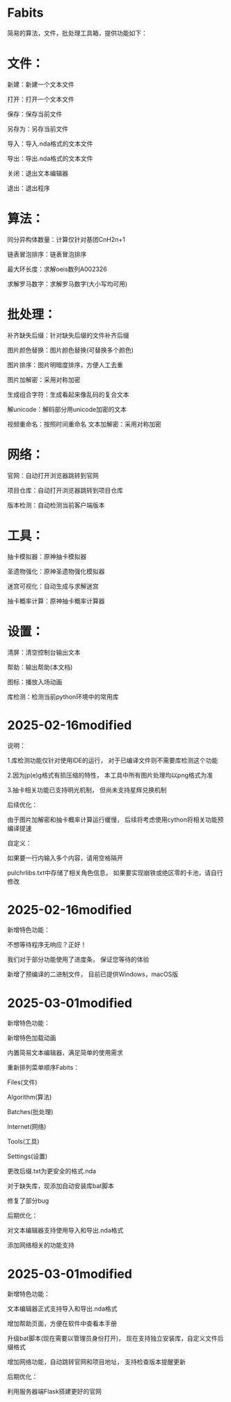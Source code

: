 # Fabits
简易的算法，文件，批处理工具箱，提供功能如下：
# 文件：
新建：新建一个文本文件

打开：打开一个文本文件

保存：保存当前文件

另存为：另存当前文件

导入：导入.nda格式的文本文件

导出：导出.nda格式的文本文件

关闭：退出文本编辑器

退出：退出程序
# 算法：
同分异构体数量：计算仅针对基团CnH2n+1

链表冒泡排序：链表冒泡排序

最大环长度：求解oeis数列A002326

求解罗马数字：求解罗马数字(大小写均可用)
# 批处理：
补齐缺失后缀：针对缺失后缀的文件补齐后缀

图片颜色替换：图片颜色替换(可替换多个颜色)

图片排序：图片明暗度排序，方便人工去重

图片加解密：采用对称加密

生成组合字符：生成看起来像乱码的复合文本

解unicode：解码部分用unicode加密的文本

视频重命名：按照时间重命名
文本加解密：采用对称加密
# 网络：
官网：自动打开浏览器跳转到官网

项目仓库：自动打开浏览器跳转到项目仓库

版本检测：自动检测当前客户端版本
# 工具：
抽卡模拟器：原神抽卡模拟器

圣遗物强化：原神圣遗物强化模拟器

迷宫可视化：自动生成与求解迷宫

抽卡概率计算：原神抽卡概率计算器
# 设置：
清屏：清空控制台输出文本

帮助：输出帮助(本文档)

图标：播放入场动画

库检测：检测当前python环境中的常用库
# 2025-02-16modified
说明：

1.库检测功能仅针对使用IDE的运行，
对于已编译文件则不需要库检测这个功能

2.因为jp(e)g格式有损压缩的特性，
本工具中所有图片处理均以png格式为准

3.抽卡相关功能已支持明光机制，
但尚未支持星辉兑换机制

后续优化：

由于图片加解密和抽卡概率计算运行缓慢，
后续将考虑使用cython将相关功能预编译提速

自定义：

如果要一行内输入多个内容，请用空格隔开

pulchrlibs.txt中存储了相关角色信息，
如果要实现崩铁或绝区零的卡池，请自行修改
# 2025-02-16modified
新增特色功能：

不想等待程序无响应？正好！

我们对于部分功能使用了进度条，
保证您等待的体验

新增了预编译的二进制文件，
目前已提供Windows，macOS版
# 2025-03-01modified
新增特色功能：

新增特色加载动画

内置简易文本编辑器，满足简单的使用需求

重新排列菜单顺序Fabits：

Files(文件)

Algorithm(算法)

Batches(批处理)

Internet(网络)

Tools(工具)

Settings(设置)

更改后缀.txt为更安全的格式.nda

对于缺失库，现添加自动安装库bat脚本

修复了部分bug

后期优化：

对文本编辑器支持使用导入和导出.nda格式

添加网络相关的功能支持
# 2025-03-01modified
新增特色功能：

文本编辑器正式支持导入和导出.nda格式

增加帮助页面，方便在软件中查看本手册

升级bat脚本(现在需要以管理员身份打开)，
现在支持独立安装库，自定义文件后缀格式

增加网络功能，自动跳转官网和项目地址，
支持检查版本提醒更新

后期优化：

利用服务器端Flask搭建更好的官网